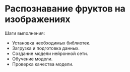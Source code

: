 # Распознавание фруктов на изображениях
Шаги выполнения:

   - Установка необходимых библиотек.
   - Загрузка и подготовка данных.
   - Создание модели нейронной сети.
   - Обучение модели.
   - Проверка качества модели.

